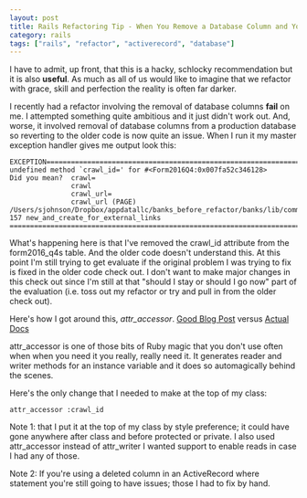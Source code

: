 ```yaml
---
layout: post
title: Rails Refactoring Tip - When You Remove a Database Column and You Are Still Trying to Use It
category: rails
tags: ["rails", "refactor", "activerecord", "database"]
---
```

I have to admit, up front, that this is a hacky, schlocky recommendation but it is also **useful**.  As much as all of us would like to imagine that we refactor with grace, skill and perfection the reality is often far darker.  

I recently had a refactor involving the removal of database columns **fail** on me.  I attempted something quite ambitious and it just didn't work out.  And, worse, it involved removal of database columns from a production database so reverting to the older code is now quite an issue.  When I run it my master exception handler gives me output look this: 

    EXCEPTION===========================================================================
    undefined method `crawl_id=' for #<Form2016Q4:0x007fa52c346128>
    Did you mean?  crawl=
                   crawl
                   crawl_url=
                   crawl_url (PAGE) /Users/sjohnson/Dropbox/appdatallc/banks_before_refactor/banks/lib/common_page.rb 157 new_and_create_for_external_links
    ====================================================================================

What's happening here is that I've removed the crawl_id attribute from the form2016_q4s table. And the older code doesn't understand this.  At this point I'm still trying to get evaluate if the original problem I was trying to fix is fixed in the older code check out.  I don't want to make major changes in this check out since I'm still at that "should I stay or should I go now" part of the evaluation (i.e. toss out my refactor or try and pull in from the older check out).

Here's how I got around this, *attr_accessor*. [Good Blog Post](http://notes.jerzygangi.com/using-attr-accessor-in-rails-model-classes/) versus [Actual Docs](http://ruby-doc.org/core-2.0.0/Module.html#method-i-attr_accessor)

attr_accessor is one of those bits of Ruby magic that you don't use often when when you need it you really, really need it.  It generates reader and writer methods for an instance variable and it does so automagically behind the scenes.

Here's the only change that I needed to make at the top of my class:

    attr_accessor :crawl_id
    
Note 1: that I put it at the top of my class by style preference; it could have gone anywhere after class and before protected or private.  I also used attr_accessor instead of attr_writer I wanted support to enable reads in case I had any of those.

Note 2: If you're using a deleted column in an ActiveRecord where statement you're still going to have issues; those I had to fix by hand.